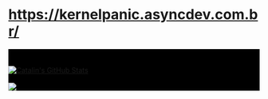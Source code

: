 
# https://kernelpanic.asyncdev.com.br/



<div style="background-color:black;"> 


<div align="center">
	<br>
		
	
</div>

<br>
<div>
<a href="https://github.com/cloudbyteelias/cloudbyteelias">
  <img align="center" src="https://github-readme-stats.vercel.app/api?username=cloudbyteelias&show_icons=true&theme=radical" alt="Catalin's GitHub Stats" />
</a>
</div>
<div>

<br>
<a href="https://github.com/cloudbyteelias/cloudbyteelias">
  <img align="center" src="https://github-readme-stats.vercel.app/api/top-langs/?username=cloudbyteelias&hide=java,php,javascript,css,python,html&theme=radical" />
</a>

</div>


